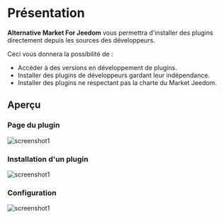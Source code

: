 # Présentation

__Alternative Market For Jeedom__ vous permettra d'installer des plugins directement depuis les sources des développeurs.

Ceci vous donnera la possibilité de : 
  - Accéder à des versions en développement de plugins.
  - Installer des plugins de développeurs gardant leur indépendance.
  - Installer des plugins ne respectant pas la charte du Market Jeedom.

## Aperçu

### Page du plugin
![screenshot1](https://github.com/NextDom/plugin-AlternativeMarketForJeedom/raw/master/docs/images/screenshot1.png)

### Installation d'un plugin
![screenshot1](https://github.com/NextDom/plugin-AlternativeMarketForJeedom/raw/master/docs/images/screenshot2.png)

### Configuration
![screenshot1](https://github.com/NextDom/plugin-AlternativeMarketForJeedom/raw/master/docs/images/screenshot3.png)

